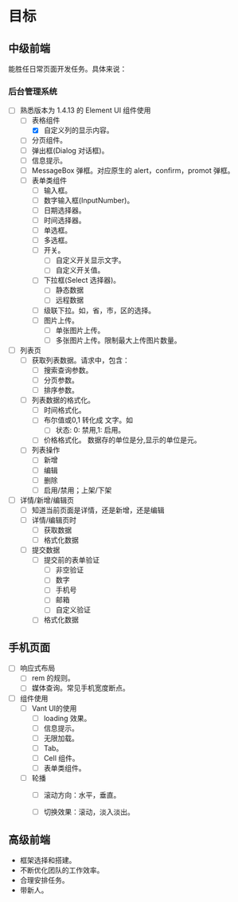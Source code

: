 # 目标
## 中级前端
能胜任日常页面开发任务。具体来说：

### 后台管理系统
* [ ] 熟悉版本为 1.4.13 的 Element UI 组件使用
  * [ ] 表格组件
    * [x] 自定义列的显示内容。
  * [ ] 分页组件。
  * [ ] 弹出框(Dialog 对话框)。
  * [ ] 信息提示。
  * [ ] MessageBox 弹框。对应原生的 alert，confirm，promot 弹框。
  * [ ] 表单类组件
    * [ ] 输入框。
    * [ ] 数字输入框(InputNumber)。
    * [ ] 日期选择器。
    * [ ] 时间选择器。
    * [ ] 单选框。
    * [ ] 多选框。
    * [ ] 开关。
      * [ ] 自定义开关显示文字。
      * [ ] 自定义开关值。
    * [ ] 下拉框(Select 选择器)。
      * [ ] 静态数据
      * [ ] 远程数据
    * [ ] 级联下拉。如，省，市，区的选择。
    * [ ] 图片上传。
      * [ ] 单张图片上传。
      * [ ] 多张图片上传。限制最大上传图片数量。
* [ ] 列表页
  * [ ] 获取列表数据。请求中，包含：
    * [ ] 搜索查询参数。
    * [ ] 分页参数。
    * [ ] 排序参数。
  * [ ] 列表数据的格式化。
    * [ ] 时间格式化。
    * [ ] 布尔值或0,1 转化成 文字。如
      * [ ] 状态: 0: 禁用,1: 启用。
    * [ ] 价格格式化。 数据存的单位是分,显示的单位是元。
  * [ ] 列表操作
    * [ ] 新增
    * [ ] 编辑
    * [ ] 删除
    * [ ] 启用/禁用；上架/下架
* [ ] 详情/新增/编辑页
  * [ ] 知道当前页面是详情，还是新增，还是编辑
  * [ ] 详情/编辑页时
    * [ ] 获取数据
    * [ ] 格式化数据
  * [ ] 提交数据
    * [ ] 提交前的表单验证
      * [ ] 非空验证
      * [ ] 数字
      * [ ] 手机号
      * [ ] 邮箱
      * [ ] 自定义验证
    * [ ] 格式化数据

## 手机页面
* [ ] 响应式布局
  * [ ] rem 的规则。
  * [ ] 媒体查询。常见手机宽度断点。
* [ ] 组件使用
  * [ ] Vant UI的使用
    * [ ] loading 效果。
    * [ ] 信息提示。
    * [ ] 无限加载。
    * [ ] Tab。
    * [ ] Cell 组件。
    * [ ] 表单类组件。
  * [ ] 轮播
    * [ ] 滚动方向：水平，垂直。
    * [ ] 切换效果：滚动，淡入淡出。


## 高级前端
* 框架选择和搭建。
* 不断优化团队的工作效率。
* 合理安排任务。
* 带新人。